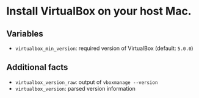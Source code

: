 # Install VirtualBox on your host Mac.

## Variables

- `virtualbox_min_version`: required version of VirtualBox (default: `5.0.0`)

## Additional facts

- `virtualbox_version_raw`: output of `vboxmanage --version`
- `virtualbox_version`: parsed version information
